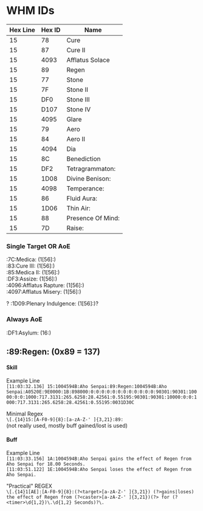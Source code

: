 # WHM IDs

Hex Line | Hex ID | Name
---|---|---
15|78|Cure  
15|87|Cure II
15|4093|Afflatus Solace
15|89|Regen
15|77|Stone
15|7F|Stone II
15|DF0|Stone III
15|D107|Stone IV
15|4095|Glare
15|79|Aero  
15|84|Aero II  
15|4094|Dia
15|8C|Benediction
15|DF2|Tetragrammaton:  
15|1D08|Divine Benison:  
15|4098|Temperance:  
15|86|Fluid Aura:  
15|1D06|Thin Air:  
15|88|Presence Of Mind:  
15|7D|Raise:  

### Single Target OR AoE
:7C:Medica: (1[56]:)  
:83:Cure III: (1[56]:)  
:85:Medica II: (1[56]:)  
:DF3:Assize: (1[56]:)  
:4096:Afflatus Rapture: (1[56]:)  
:4097:Afflatus Misery: (1[56]:)

? :1D09:Plenary Indulgence: (1[56]:)?  

### Always AoE
:DF1:Asylum: (16:)  



## :89:Regen: (0x89 = 137)

#### Skill

Example Line  
`[11:03:32.136] 15:1004594B:Aho Senpai:89:Regen:1004594B:Aho Senpai:A0520E:9E0000:1B:898000:0:0:0:0:0:0:0:0:0:0:0:0:90301:90301:10000:0:0:1000:717.3131:265.6258:28.42561:0.55195:90301:90301:10000:0:0:1000:717.3131:265.6258:28.42561:0.55195:0031D30C`

Minimal Regex  
`\[.{14}15:[A-F0-9]{8}:[a-zA-Z-' ]{3,21}:89:`  
(not really used, mostly buff gained/lost is used)

#### Buff

Example Line  
`[11:03:33.156] 1A:1004594B:Aho Senpai gains the effect of Regen from Aho Senpai for 18.00 Seconds.`  
`[11:03:51.122] 1E:1004594B:Aho Senpai loses the effect of Regen from Aho Senpai.`

"Practical" REGEX  
`\[.{14}1[AE]:[A-F0-9]{8}:(?<target>[a-zA-Z-' ]{3,21}) (?>gains|loses) the effect of Regen from (?<caster>[a-zA-Z-' ]{3,21})(?> for (?<timer>\d{1,2})\.\d{1,2} Seconds)?\.`  
